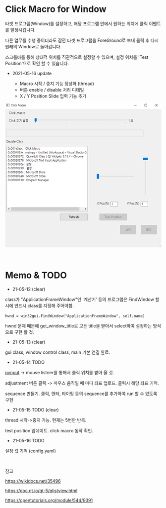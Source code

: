 # Click Macro for Window

타겟 프로그램(Window)를 설정하고, 해당 프로그램 안에서 원하는 위치에 클릭 이벤트를 발생시킵니다.

다른 업무를 수행 중이더라도 잠깐 타겟 프로그램을 ForeGround로 보내 클릭 후 다시 원래의 Window로 돌아갑니다.

스크롤바를 통해 상대적 위치를 직관적으로 설정할 수 있으며, 설정 위치를 'Test Position'으로 확인 할 수 있습니다.

- 2021-05-16 update

    - Macro 시작 / 중지 기능 정상화 (thread)
    - 버튼 enable / disable 처리 디테일
    - X / Y Position Slide 입력 기능 추가


![sample image](sample.png)


<br>



# Memo & TODO

- 21-05-12 (clear)

class가 "ApplicationFrameWindow"인 '계산기' 등의 프로그램은 FindWindow 할 시에 반드시 class를 지정해 주어야함.

`hwnd = win32gui.FindWindow("ApplicationFrameWindow", self.name)`

hwnd 문제 때문에 get_window_title로 모든 title을 받아서 select하여 설정하는 방식으로 구현 할 것.


- 21-05-13 (clear)
 
gui class, window control class, main 기본 연결 완료.


- 21-05-14 TODO

[pynput](https://github.com/moses-palmer/pynput) -> mouse listner를 통해서 클릭 위치를 받아 올 것.

adjustment 버튼 클릭 -> 마우스 움직일 때 마다 좌표 업로드. 클릭시 해당 좌표 기억.

sequence 만들기. 클릭, 엔터, 타이핑 등의 sequence를 추가하여 run 할 수 있도록 구현

- 21-05-15 TODO (clear)

thread 시작->중지 가능. 현재는 5번만 반복.

test position 업데이트. click macro 동작 확인.

- 21-05-16 TODO

설정 값 기억 (config.yaml)

<br>

참고

https://wikidocs.net/35496

https://doc.qt.io/qt-5/qlistview.html

https://opentutorials.org/module/544/9391

